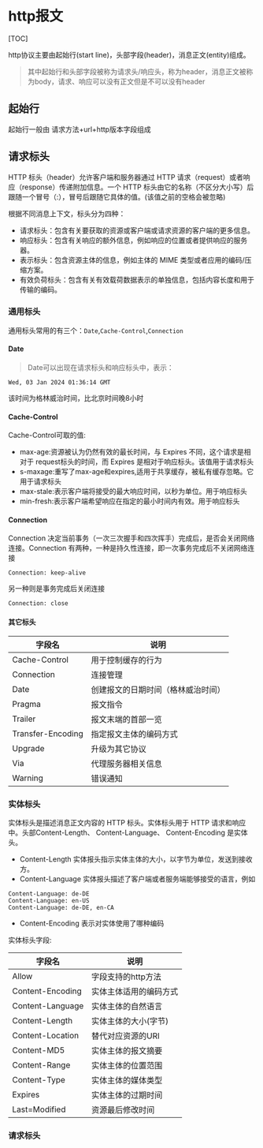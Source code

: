 # http报文

[TOC]

http协议主要由起始行(start line)，头部字段(header)，消息正文(entity)组成。

>其中起始行和头部字段被称为请求头/响应头，称为header，消息正文被称为body，请求、响应可以没有正文但是不可以没有header

## 起始行

起始行一般由 请求方法+url+http版本字段组成

## 请求标头

HTTP 标头（header）允许客户端和服务器通过 HTTP 请求（request）或者响应（response）传递附加信息。一个 HTTP 标头由它的名称（不区分大小写）后跟随一个冒号（:），冒号后跟随它具体的值。(该值之前的空格会被忽略)

根据不同消息上下文，标头分为四种：

- 请求标头：包含有关要获取的资源或客户端或请求资源的客户端的更多信息。
- 响应标头：包含有关响应的额外信息，例如响应的位置或者提供响应的服务器。
- 表示标头：包含资源主体的信息，例如主体的 MIME 类型或者应用的编码/压缩方案。
- 有效负荷标头：包含有关有效载荷数据表示的单独信息，包括内容长度和用于传输的编码。

### 通用标头

通用标头常用的有三个：`Date`,`Cache-Control`,`Connection`

#### Date

>Date可以出现在请求标头和响应标头中，表示：

```http
Wed, 03 Jan 2024 01:36:14 GMT
```

该时间为格林威治时间，比北京时间晚8小时

#### Cache-Control

Cache-Control可取的值:
 - max-age:资源被认为仍然有效的最长时间，与 Expires 不同，这个请求是相对于 request标头的时间，而 Expires 是相对于响应标头。该值用于请求标头
 - s-maxage:重写了max-age和expires,适用于共享缓存，被私有缓存忽略。它用于请求标头
 - max-stale:表示客户端将接受的最大响应时间，以秒为单位。用于响应标头
 - min-fresh:表示客户端希望响应在指定的最小时间内有效。用于响应标头

#### Connection

Connection 决定当前事务（一次三次握手和四次挥手）完成后，是否会关闭网络连接。Connection 有两种，一种是持久性连接，即一次事务完成后不关闭网络连接

```http
Connection: keep-alive
```

另一种则是事务完成后关闭连接

```http
Connection: close
```

#### 其它标头

| 字段名            | 说明                               |
| ----------------- | ---------------------------------- |
| Cache-Control     | 用于控制缓存的行为                 |
| Connection        | 连接管理                           |
| Date              | 创建报文的日期时间（格林威治时间） |
| Pragma            | 报文指令                           |
| Trailer           | 报文末端的首部一览                 |
| Transfer-Encoding | 指定报文主体的编码方式             |
| Upgrade           | 升级为其它协议                     |
| Via               | 代理服务器相关信息                 |
| Warning           | 错误通知                           |


### 实体标头

实体标头是描述消息正文内容的 HTTP 标头。实体标头用于 HTTP 请求和响应中。头部Content-Length、 Content-Language、 Content-Encoding 是实体头。

- Content-Length 实体报头指示实体主体的大小，以字节为单位，发送到接收方。
- Content-Language 实体报头描述了客户端或者服务端能够接受的语言，例如

```http
Content-Language: de-DE
Content-Language: en-US
Content-Language: de-DE, en-CA
```

- Content-Encoding 表示对实体使用了哪种编码

实体标头字段:

| 字段名           | 说明                   |
| ---------------- | ---------------------- |
| Allow            | 字段支持的http方法     |
| Content-Encoding | 实体主体适用的编码方式 |
| Content-Language | 实体主体的自然语言     |
| Content-Length   | 实体主体的大小(字节)   |
| Content-Location | 替代对应资源的URI      |
| Content-MD5      | 实体主体的报文摘要     |
| Content-Range    | 实体主体的位置范围     |
| Content-Type     | 实体主体的媒体类型     |
| Expires          | 实体主体的过期时间     |
| Last=Modified    | 资源最后修改时间       |

### 请求标头
